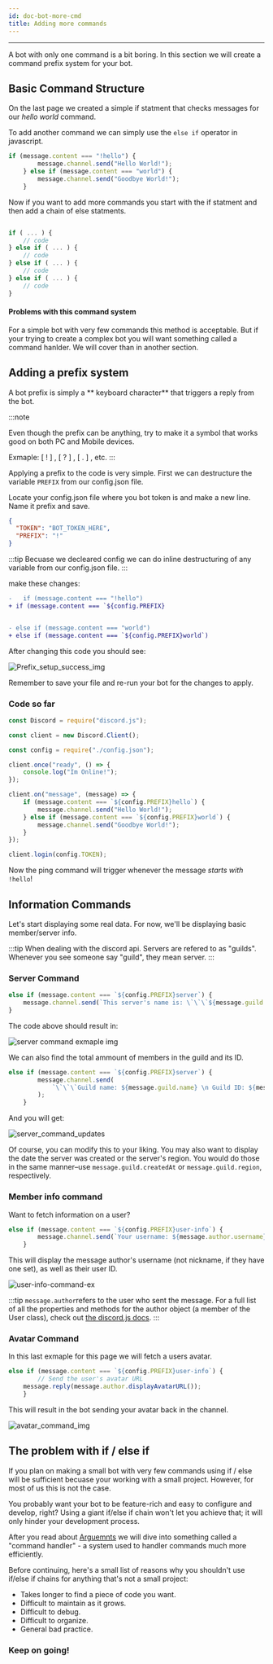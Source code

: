 ```yaml
---
id: doc-bot-more-cmd
title: Adding more commands
---
```


---

A bot with only one command is a bit boring. In this section we will create a command prefix system for your bot.

## Basic Command Structure

On the last page we created a simple if statment that checks messages for our *hello world* command.

To add another command we can simply use the `else if` operator in javascript.

```javascript {3}
if (message.content === "!hello") {
		message.channel.send("Hello World!");
	} else if (message.content === "world") {
		message.channel.send("Goodbye World!");
	}
```
Now if you want to add more commands you start with the if statment and then add a chain of else statments. 

```js

if ( ... ) {
    // code
} else if ( ... ) {
    // code
} else if ( ... ) {
    // code
} else if ( ... ) {
    // code
}
```

<h4>Problems with this command system</h4>

For a simple bot with very few commands this method is acceptable. But if your trying to create a complex bot you will want something called a command hanlder. We will cover than in another section. 

## Adding a prefix system

A bot prefix is simply a ** keyboard character** that triggers a reply from the bot. 

:::note 

Even though the prefix can be anything, try to make it a symbol that works good on both PC and Mobile devices. 

Exmaple: [ ! ] , [ ? ] , [ . ] , etc.
::: 

Applying a prefix to the code is very simple. First we can destructure the variable `PREFIX` from our config.json file. 

Locate your config.json file where you bot token is and make a new line. Name it prefix and save. 

```json
{
  "TOKEN": "BOT_TOKEN_HERE",
  "PREFIX": "!"
}
```

:::tip
Becuase we decleared config we can do inline destructuring of any variable from our config.json file.
:::

make these changes:

```diff
- 	if (message.content === "!hello") 
+ if (message.content === `${config.PREFIX}


- else if (message.content === "world")
+ else if (message.content === `${config.PREFIX}world`)
```

After changing this code you should see:

![Prefix_setup_success_img](/img/js/s2/prefix_success_img.png)

Remember to save your file and re-run your bot for the changes to apply.

### Code so far

```js
const Discord = require("discord.js");

const client = new Discord.Client();

const config = require("./config.json");

client.once("ready", () => {
	console.log("Im Online!");
});

client.on("message", (message) => {
	if (message.content === `${config.PREFIX}hello`) {
		message.channel.send("Hello World!");
	} else if (message.content === `${config.PREFIX}world`) {
		message.channel.send("Goodbye World!");
	}
});

client.login(config.TOKEN);

```

Now the ping command will trigger whenever the message *starts with* `!hello`!

## Information Commands

Let's start displaying some real data. For now, we'll be displaying basic member/server info.

:::tip
When dealing with the discord api. Servers are refered to as "guilds". Whenever you see someone say "guild", they mean server.
:::

### Server Command

```js
else if (message.content === `${config.PREFIX}server`) {
	message.channel.send(`This server's name is: \`\`\`${message.guild.name}\`\`\``);
}
```

The code above should result in:

![server command exmaple img](/img/js/s2/server_cmd_success_img.png)

We can also find the total ammount of members in the guild and its ID. 

```js
else if (message.content === `${config.PREFIX}server`) {
		message.channel.send(
			`\`\`\`Guild name: ${message.guild.name} \n Guild ID: ${message.guild.id} \n Total Members: ${message.guild.memberCount}\`\`\``
		);
	}
```

And you will get:

![server_command_updates](/img/js/s2/server_cmd_update_success.png)

Of course, you can modify this to your liking. You may also want to display the date the server was created or the server's region. You would do those in the same manner–use `message.guild.createdAt` or `message.guild.region`, respectively.

### Member info command

Want to fetch information on a user? 

```js
else if (message.content === `${config.PREFIX}user-info`) {
		message.channel.send(`Your username: ${message.author.username}\nYour ID: ${message.author.id}`);
	}
```

This will display the message author's username (not nickname, if they have one set), as well as their user ID.

![user-info-command-ex](/img/js/s2/user-info-cmd-success-img.png)

:::tip
`message.author`refers to the user who sent the message. For a full list of all the properties and methods for the author object (a member of the User class), check out [the discord.js docs](https://discord.js.org/#/docs/main/stable/class/User).
:::

### Avatar Command

In this last exmaple for this page we will fetch a users avatar. 

```js
else if (message.content === `${config.PREFIX}user-info`) {
		// Send the user's avatar URL
    message.reply(message.author.displayAvatarURL());
	}
```

This will result in the bot sending your avatar back in the channel.

![avatar_command_img](/img/js/s2/user-avatar-command-success-img.png)

## The problem with if / else if

If you plan on making a small bot with very few commands using if / else will be sufficient becuase your working with a small project. However, for most of us this is not the case.

You probably want your bot to be feature-rich and easy to configure and develop, right? Using a giant if/else if chain won't let you achieve that; it will only hinder your development process.

After you read about [Arguemnts](/docs/js/s2/installings/doc-cmd-args) we will dive into something called a "command handler" - a system used to handler commands much more efficiently.

Before continuing, here's a small list of reasons why you shouldn't use if/else if chains for anything that's not a small project:

 - Takes longer to find a piece of code you want.
 - Difficult to maintain as it grows.
 - Difficult to debug.
 - Difficult to organize.
 - General bad practice.

<h3>Keep on going!</h3>

